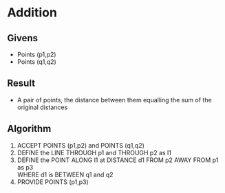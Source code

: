 # Addition

## Givens

 * Points (p1,p2)
 * Points (q1,q2)

## Result

 * A pair of points, the distance between them equalling the sum of the original distances

## Algorithm

 1. ACCEPT POINTS (p1,p2) and POINTS (q1,q2)
 1. DEFINE the LINE THROUGH p1 and THROUGH p2 as l1
 1. DEFINE the POINT ALONG l1 at DISTANCE d1 FROM p2 AWAY FROM p1 as p3<br/>
    WHERE d1 is BETWEEN q1 and q2
 1. PROVIDE POINTS (p1,p3)
